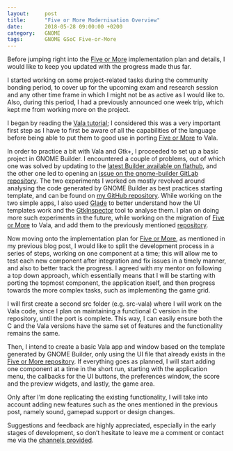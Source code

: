 ```yaml
---
layout:     post
title:      "Five or More Modernisation Overview"
date:       2018-05-28 09:00:00 +0200
category:   GNOME
tags:       GNOME GSoC Five-or-More
---
```


Before jumping right into the [Five or More][five-or-more] implementation plan and details, I would like to keep you updated with the progress made thus far.

I started working on some project-related tasks during the community bonding period, to cover up for the upcoming exam and research session and any other time frame in which I might not be as active as I would like to. Also, during this period, I had a previously announced one week trip, which kept me from working more on the project.

I began by reading the [Vala tutorial][vala-tutorial]; I considered this was a very important first step as I have to first be aware of all the capabilities of the language before being able to put them to good use in porting [Five or More][five-or-more] to Vala.

In order to practice a bit with Vala and Gtk+, I proceeded to set up a basic project in GNOME Builder. I encountered a couple of problems, out of which one was solved by updating to the [latest Builder available on flathub][builder-flathub], and the other one led to opening an [issue on the gnome-builder GitLab repository][builder-issue]. The two experiments I worked on mostly revolved around analysing the code generated by GNOME Builder as best practices starting template, and can be found on [my GitHub repository][github-repo]. While working on the two simple apps, I also used [Glade][gnome-glade] to better understand how the UI templates work and the [GtkInspector][gtk-inspector] tool to analyse them. I plan on doing more such experiments in the future, while working on the migration of [Five or More][five-or-more] to Vala, and add them to the previously mentioned [repository][github-repo]. 

Now moving onto the implementation plan for [Five or More][five-or-more], as mentioned in my previous blog post, I would like to split the development process in a series of steps, working on one component at a time; this will allow me to test each new component after integration and fix issues in a timely manner, and also to better track the progress. I agreed with my mentor on following a top down approach, which essentially means that I will be starting with porting the topmost component, the application itself, and then progress towards the more complex tasks, such as implementing the game grid.

I will first create a second src folder (e.g. src-vala) where I will work on the Vala code, since I plan on maintaining a functional C version in the repository, until the port is complete. This way, I can easily ensure both the C and the Vala versions have the same set of features and the functionality remains the same.

Then, I intend to create a basic Vala app and window based on the template generated by GNOME Builder, only using the UI file that already exists in the [Five or More repository][five-or-more-repo]. If everything goes as planned, I will start adding one component at a time in the short run, starting with the application menu, the callbacks for the UI buttons, the preferences window, the score and the preview widgets, and lastly, the game area.

Only after I’m done replicating the existing functionality, I will take into account adding new features such as the ones mentioned in the previous post, namely sound, gamepad support or design changes.

Suggestions and feedback are highly appreciated, especially in the early stages of development, so don’t hesitate to leave me a comment or contact me via the [channels provided][about].

[about]: https://ruxandras.github.io/about/
[builder-flathub]: https://flathub.org/apps/details/org.gnome.Builder
[builder-issue]: https://gitlab.gnome.org/GNOME/gnome-builder/issues/506
[five-or-more]: https://wiki.gnome.org/Apps/Five%20or%20more
[five-or-more-repo]: https://gitlab.gnome.org/GNOME/five-or-more
[github-repo]: https://github.com/ruxandraS/vala-gtk-examples
[gnome-glade]: https://glade.gnome.org/
[gtk-inspector]: https://wiki.gnome.org/Projects/GTK%2B/Inspector
[vala-tutorial]: https://wiki.gnome.org/Projects/Vala/Tutorial